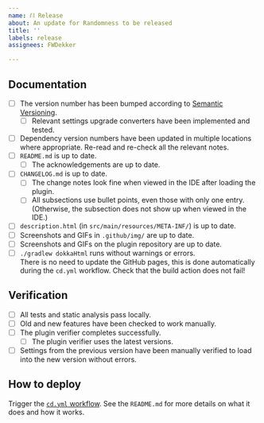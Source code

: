 ```yaml
---
name: ⛙ Release
about: An update for Randomness to be released
title: ''
labels: release
assignees: FWDekker

---
```


## Documentation
* [ ] The version number has been bumped according to [Semantic Versioning](https://semver.org/).  
  * [ ] Relevant settings upgrade converters have been implemented and tested.
* [ ] Dependency version numbers have been updated in multiple locations where appropriate. Re-read and re-check all the relevant notes.
* [ ] `README.md` is up to date.
  * [ ] The acknowledgements are up to date.
* [ ] `CHANGELOG.md` is up to date.
  * [ ] The change notes look fine when viewed in the IDE after loading the plugin.
  * [ ] All subsections use bullet points, even those with only one entry. (Otherwise, the subsection does not show up when viewed in the IDE.)
* [ ] `description.html` (in `src/main/resources/META-INF/`) is up to date.
* [ ] Screenshots and GIFs in `.github/img/` are up to date.
* [ ] Screenshots and GIFs on the plugin repository are up to date.
  <!--
  How to update screenshots:
  * Set the global UI scale to 200% before recording/screenshotting to ensure high-resolution images.
  * Use the project in `src/test/resources/screenshots/` to store code snippets in.
    Do not store `.idea/`, `.gradle`, and similar build files in this project.
  * Hide (inlay) hints and set font size to 20.
  * Distance between bottom of "Refresh" button and top of button bar at bottom is 50 pixels, or the original distance, whichever is smaller.
  * On Linux, the screen can be recorded using [peek](https://github.com/phw/peek) or
    [SimpleScreenRecorder](https://www.maartenbaert.be/simplescreenrecorder/).
  * Reducing GIF size is a difficult process.
    The following seems to work fine:
    1. `for f in ./*.webm; do ffmpeg -y -i "$f" -vf "fps=10,scale=768:-1:flags=lanczos,split[s0][s1];[s0]palettegen[p];[s1][p]paletteuse" -loop 0 "${f%.*}.gif"; done`
    2. Go to [ezgif](https://ezgif.com/optimize) and upload the GIF to reduce in size.
    3. Apply the following optimisations in question; after each result, you can click "Optimize" to apply another filter:
       1. "Color Reduction" to 64 colours
       2. "Optimize Transparency" with 2% fuzz
       3. "Lossy GIF" with compression level 30
  -->
* [ ] `./gradlew dokkaHtml` runs without warnings or errors.  
  There is no need to update the GitHub pages, this is done automatically during the `cd.yml` workflow.
  Check that the build action does not fail!

## Verification
* [ ] All tests and static analysis pass locally.
* [ ] Old and new features have been checked to work manually.
* [ ] The plugin verifier completes successfully.
  * [ ] The plugin verifier uses the latest versions.
* [ ] Settings from the previous version have been manually verified to load into the new version without errors.

## How to deploy
Trigger the [`cd.yml` workflow](https://github.com/fwdekker/intellij-randomness/actions/workflows/cd.yml).
See the `README.md` for more details on what it does and how it works.
